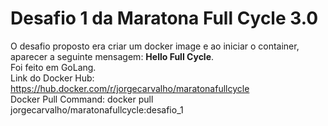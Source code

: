 # Desafio 1 da Maratona Full Cycle 3.0

O desafio proposto era criar um docker image e ao iniciar o container, aparecer a seguinte mensagem: __Hello Full Cycle__.  
Foi feito em GoLang.  
Link do Docker Hub: https://hub.docker.com/r/jorgecarvalho/maratonafullcycle  
Docker Pull Command: docker pull jorgecarvalho/maratonafullcycle:desafio_1
